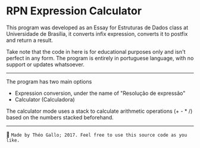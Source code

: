 # RPN Expression Calculator

This program was developed as an Essay for Estruturas de Dados class at Universidade de Brasília, it converts infix expression, converts it to postfix and return a result.

Take note that the code in here is for educational purposes only and isn't perfect in any form. The program is entirely in portuguese language, with no support or updates whatsoever.

---

The program has two main options

* Expression conversion, under the name of "Resolução de expressão"
* Calculator (Calculadora)

The calculator mode uses a stack to calculate arithmetic operations (+ - * /)
based on the numbers stacked beforehand.

---

:raising_hand: ```Made by Théo Gallo; 2017. Feel free to use this source code as you like.```
